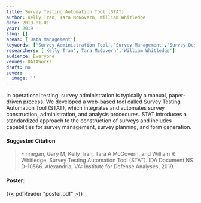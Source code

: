 ```yaml
---
title: Survey Testing Automation Tool (STAT)
author: Kelly Tran, Tara McGovern, William Whitledge
date: 2019-01-01
year: 2019
slug: []
areas: ['Data Management']
keywords: ['Survey Administration Tool','Survey Management','Survey Design and Analysis']
researchers: ['Kelly Tran','Tara McGovern','William Whitledge']
audience: Everyone
venues: DATAWorks
draft: no
cover:
  image: ''
---
```




In operational testing, survey administration is typically a manual, paper-driven process. We developed a web-based tool called Survey Testing Automation Tool (STAT), which integrates and automates survey construction, administration, and analysis procedures. STAT introduces a standardized approach to the construction of surveys and includes capabilities for survey management, survey planning, and form generation.

#### Suggested Citation
> Finnegan, Gary M, Kelly Tran, Tara A McGovern, and William R Whitledge. Survey Testing Automation Tool (STAT). IDA Document NS D-10566. Alexandria, VA: Institute for Defense Analyses, 2019.





#### Poster: 
{{< pdfReader "poster.pdf" >}}
